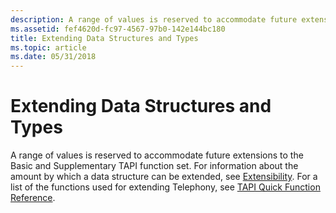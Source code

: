 ```yaml
---
description: A range of values is reserved to accommodate future extensions to the Basic and Supplementary TAPI function set.
ms.assetid: fef4620d-fc97-4567-97b0-142e144bc180
title: Extending Data Structures and Types
ms.topic: article
ms.date: 05/31/2018
---
```


# Extending Data Structures and Types

A range of values is reserved to accommodate future extensions to the Basic and Supplementary TAPI function set. For information about the amount by which a data structure can be extended, see [Extensibility](extensibility.md). For a list of the functions used for extending Telephony, see [TAPI Quick Function Reference](./tapi-quick-function-reference.md).

 

 
